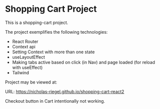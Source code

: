 # Shopping Cart Project

This is a shopping-cart project.

The project exemplifies the following technologies:
* React Router
* Context api
* Setting Context with more than one state
* useLayoutEffect
* Making tabs active based on click (in Nav) and page loaded (for reload with useEffect)
* Tailwind

Project may be viewed at:

URL: https://nicholas-riegel.github.io/shopping-cart-react2

Checkout button in Cart intentionally not working. 